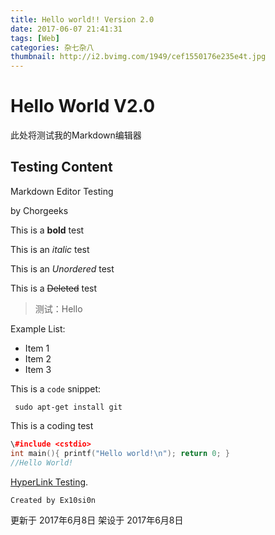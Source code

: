 ```yaml
---
title: Hello world!! Version 2.0
date: 2017-06-07 21:41:31
tags: [Web]
categories: 杂七杂八
thumbnail: http://i2.bvimg.com/1949/cef1550176e235e4t.jpg
---
```

# Hello World V2.0

此处将测试我的Markdown编辑器


## Testing Content

Markdown Editor Testing

by Chorgeeks

This is a __bold__ test

This is an *italic* test

This is an _Unordered_ test

This is a ~~Deleted~~ test

> 测试：Hello 


Example List:

* Item 1
* Item 2
* Item 3



This is a `code` snippet:

`` sudo apt-get install git`` 

This is a coding test

```cpp
\#include <cstdio>
int main(){ printf("Hello world!\n"); return 0; }
//Hello World!
```

[HyperLink Testing](http://ex10si0n.com/).

`Created by Ex10si0n`

更新于 2017年6月8日
架设于 2017年6月8日




